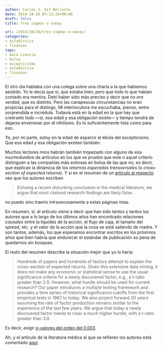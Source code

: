 ```yaml
---
author: Carlos J. Gil Bellosta
date: 2014-10-28 07:13:24+00:00
draft: false
title: Tres sigmas o nanay

url: /2014/10/28/tres-sigmas-o-nanay/
categories:
- estadística
- finanzas
tags:
- mala ciencia
- bolsa
- escepticismo
- estadística
- finanzas
---
```


El otro día hablaba con una colega sobre una charla a la que habíamos asistido. Yo le decía que sí, que estaba bien, pero que todo lo que habían contado era mentira. Debí haber sido más preciso y decir que _no era verdad_, que es distinto. Pero las canapescas circunstancias no eran propicias para el distingo. Mi interlocutora me escuchaba, pienso, entre sorprendida e incrédula. Todavía está en la edad en la que hay que creérselo todo —sí, esa edad y esa obligación existe— y tiempo tendrá de dejarse envenenar por el nihilismo. Es lo suficientemente lista como para eso.

Yo, por mi parte, estoy en la edad de esparcir el ébola del escepticismo. Que esa edad y esa obligación existen también.

Muchos lectores míos habrán también tropezado con alguno de esa muchedumbre de artículos en los que se _prueba_ que este o aquel criterio distinguen a las compañías más exitosas en bolsa de las que no, es decir, que explican la dinámica de los _retornos esperados transversales_ (o _cross-section of expected returns_). Y si en el resumen de un [artículo al respecto](http://sites.duke.edu/heqingzhu/files/2013/11/HarveyLiuZhu_cross-sectional-returns.pdf) veo que los autores escriben

>Echoing a recent disturbing conclusion in the medical literature, we argue that most _claimed_ research findings are likely false.

no puedo sino traerlo intravenosamente a estas páginas mías.

En resumen, sí, el artículo viene a decir que han sido tantos y tantos los autores que a lo largo de los últimos años han encontrado relaciones _causales_ entre la liquidez de la acción, el flujo de caja, el tamaño del _spread_, etc. y el valor de la acción que la cosa se está saliendo de madre. Y son tantos, además, los que esperamos encontrar escritos en los próximos años que bien habría que endurecer el estándar de publicación so pena de quedarnos sin bosques.

El resto del resumen describe la situación mejor que yo lo haría:

>Hundreds of papers and hundreds of factors attempt to explain the cross-section of expected returns. Given this extensive data mining, it does not make any economic or statistical sense to use the usual significance criteria for a newly discovered factor, e.g., a t-ratio greater than 2.0. However, what hurdle should be used for current research? Our paper introduces a multiple testing framework and provides a time series of historical significance cutoffs from the first empirical tests in 1967 to today. We also project forward 20 years assuming the rate of factor production remains similar to the experience of the last few years. We argue that today a newly discovered factor needs to clear a much higher hurdle, with a t-ratio greater than 3.0.

Es decir, exigir [p-valores del orden del 0.003](http://blogs.scientificamerican.com/observations/2012/07/17/five-sigmawhats-that/).

Ah, y el artículo de la literatura médica al que se refieren los autores está comentado [aquí](http://www.datanalytics.com/2011/03/03/%C2%BFcasi-todos-los-resultados-cientificos-que-se-publican-son-falsos/).


